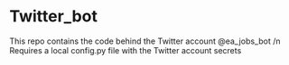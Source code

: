 # Twitter_bot

This repo contains the code behind the Twitter account @ea_jobs_bot /n
Requires a local config.py file with the Twitter account secrets
